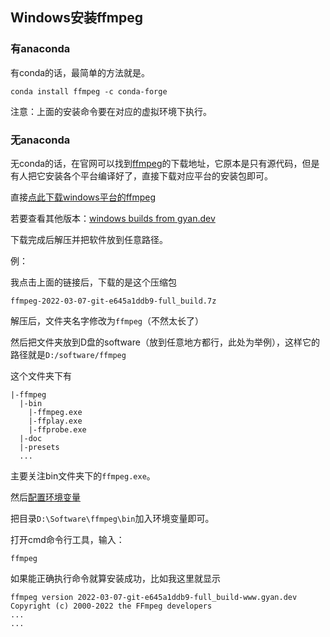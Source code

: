 ## Windows安装ffmpeg

### 有anaconda

有conda的话，最简单的方法就是。

```
conda install ffmpeg -c conda-forge
```

注意：上面的安装命令要在对应的虚拟环境下执行。

### 无anaconda

无conda的话，在官网可以找到[ffmpeg](https://ffmpeg.org/)的下载地址，它原本是只有源代码，但是有人把它安装各个平台编译好了，直接下载对应平台的安装包即可。

直接[点此下载windows平台的ffmpeg](https://www.gyan.dev/ffmpeg/builds/ffmpeg-git-full.7z)

若要查看其他版本：[windows builds from gyan.dev](https://www.gyan.dev/ffmpeg/builds/)

下载完成后解压并把软件放到任意路径。

例：

我点击上面的链接后，下载的是这个压缩包

```
ffmpeg-2022-03-07-git-e645a1ddb9-full_build.7z
```

解压后，文件夹名字修改为`ffmpeg`（不然太长了）

然后把文件夹放到D盘的software（放到任意地方都行，此处为举例），这样它的路径就是`D:/software/ffmpeg`

这个文件夹下有

```
|-ffmpeg
  |-bin
    |-ffmpeg.exe
    |-ffplay.exe
    |-ffprobe.exe
  |-doc
  |-presets
  ...
```

主要关注bin文件夹下的`ffmpeg.exe`。

然后[配置环境变量](https://jingyan.baidu.com/article/0eb457e5ddd37e03f1a90596.html)

把目录`D:\Software\ffmpeg\bin`加入环境变量即可。

打开cmd命令行工具，输入：

```
ffmpeg
```

如果能正确执行命令就算安装成功，比如我这里就显示

```
ffmpeg version 2022-03-07-git-e645a1ddb9-full_build-www.gyan.dev Copyright (c) 2000-2022 the FFmpeg developers
...
...
```

